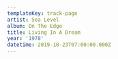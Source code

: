 ```yaml
---
templateKey: track-page
artist: Sea Level
album: On The Edge
title: Living In A Dream
year: '1978'
datetime: 2019-10-23T07:00:00.000Z
---
```


